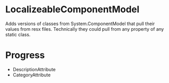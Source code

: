 # LocalizeableComponentModel
Adds versions of classes from System.ComponentModel that pull their values from resx files.
Technically they could pull from any property of any static class.

# Progress
- DescriptionAttribute
- CategoryAttribute